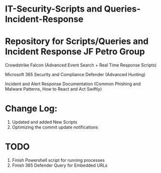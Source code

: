 # IT-Security-Scripts and Queries-Incident-Response

# Repository for Scripts/Queries and Incident Response JF Petro Group

Crowdstrike Falcon (Advanced Event Search + Real Time Response Scripts)

Microsoft 365 Security and Compliance Defender (Advanced Hunting) 

Incident and Alert Response Documentation (Common Phishing and Malware Patterns, How to React and Act Swiftly)

# Change Log: 
1. Updated and added New Scripts
2. Optimizing the commit update notifications


# TODO
1. Finish Powershell script for running processes
2. Finish 365 Defender Query for Embedded URLs

